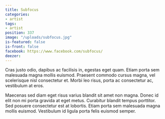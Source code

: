 ```yaml
---
title: Subfocus
categories:
- artist
tags:
- artist
position: 337
image: "/uploads/subfocus.jpg"
is-featured: false
is-front: false
facebook: https://www.facebook.com/subfocus/
deezer: 
---
```


Cras justo odio, dapibus ac facilisis in, egestas eget quam. Etiam porta sem malesuada magna mollis euismod. Praesent commodo cursus magna, vel scelerisque nisl consectetur et. Morbi leo risus, porta ac consectetur ac, vestibulum at eros.

Maecenas sed diam eget risus varius blandit sit amet non magna. Donec id elit non mi porta gravida at eget metus. Curabitur blandit tempus porttitor. Sed posuere consectetur est at lobortis. Etiam porta sem malesuada magna mollis euismod. Vestibulum id ligula porta felis euismod semper.